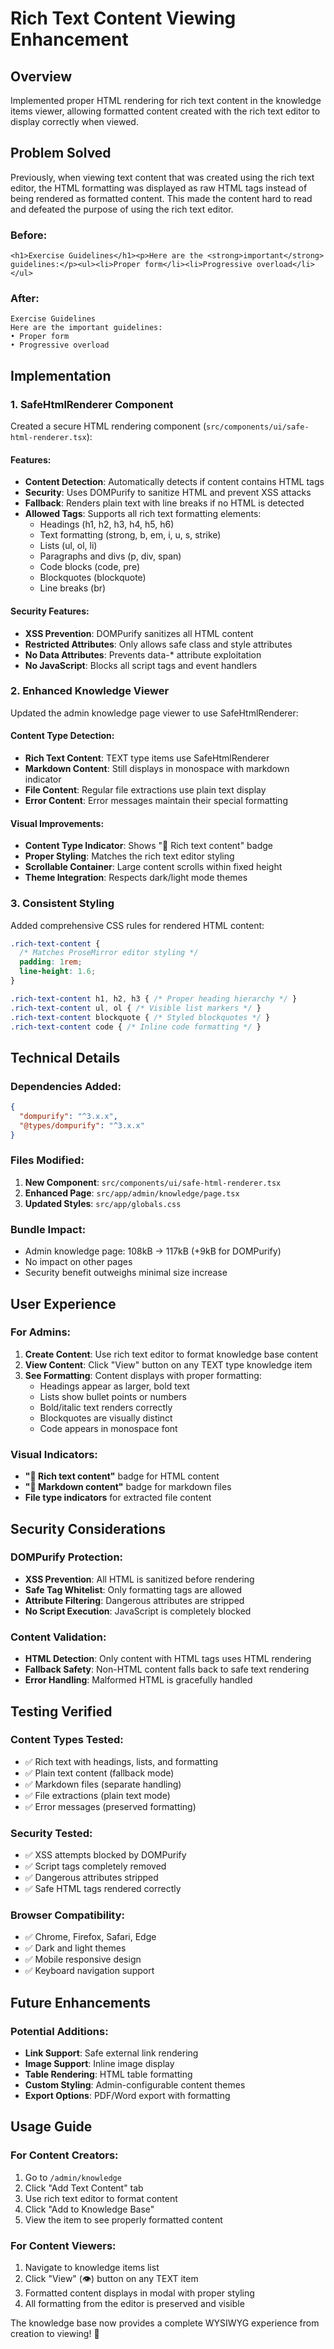 # Rich Text Content Viewing Enhancement

## Overview
Implemented proper HTML rendering for rich text content in the knowledge items viewer, allowing formatted content created with the rich text editor to display correctly when viewed.

## Problem Solved
Previously, when viewing text content that was created using the rich text editor, the HTML formatting was displayed as raw HTML tags instead of being rendered as formatted content. This made the content hard to read and defeated the purpose of using the rich text editor.

### Before:
```
<h1>Exercise Guidelines</h1><p>Here are the <strong>important</strong> guidelines:</p><ul><li>Proper form</li><li>Progressive overload</li></ul>
```

### After:
```
Exercise Guidelines
Here are the important guidelines:
• Proper form
• Progressive overload
```

## Implementation

### 1. **SafeHtmlRenderer Component**
Created a secure HTML rendering component (`src/components/ui/safe-html-renderer.tsx`):

#### Features:
- **Content Detection**: Automatically detects if content contains HTML tags
- **Security**: Uses DOMPurify to sanitize HTML and prevent XSS attacks
- **Fallback**: Renders plain text with line breaks if no HTML is detected
- **Allowed Tags**: Supports all rich text formatting elements:
  - Headings (h1, h2, h3, h4, h5, h6)
  - Text formatting (strong, b, em, i, u, s, strike)
  - Lists (ul, ol, li)
  - Paragraphs and divs (p, div, span)
  - Code blocks (code, pre)
  - Blockquotes (blockquote)
  - Line breaks (br)

#### Security Features:
- **XSS Prevention**: DOMPurify sanitizes all HTML content
- **Restricted Attributes**: Only allows safe class and style attributes
- **No Data Attributes**: Prevents data-* attribute exploitation
- **No JavaScript**: Blocks all script tags and event handlers

### 2. **Enhanced Knowledge Viewer**
Updated the admin knowledge page viewer to use SafeHtmlRenderer:

#### Content Type Detection:
- **Rich Text Content**: TEXT type items use SafeHtmlRenderer
- **Markdown Content**: Still displays in monospace with markdown indicator
- **File Content**: Regular file extractions use plain text display
- **Error Content**: Error messages maintain their special formatting

#### Visual Improvements:
- **Content Type Indicator**: Shows "📝 Rich text content" badge
- **Proper Styling**: Matches the rich text editor styling
- **Scrollable Container**: Large content scrolls within fixed height
- **Theme Integration**: Respects dark/light mode themes

### 3. **Consistent Styling**
Added comprehensive CSS rules for rendered HTML content:

```css
.rich-text-content {
  /* Matches ProseMirror editor styling */
  padding: 1rem;
  line-height: 1.6;
}

.rich-text-content h1, h2, h3 { /* Proper heading hierarchy */ }
.rich-text-content ul, ol { /* Visible list markers */ }
.rich-text-content blockquote { /* Styled blockquotes */ }
.rich-text-content code { /* Inline code formatting */ }
```

## Technical Details

### Dependencies Added:
```json
{
  "dompurify": "^3.x.x",
  "@types/dompurify": "^3.x.x"
}
```

### Files Modified:
1. **New Component**: `src/components/ui/safe-html-renderer.tsx`
2. **Enhanced Page**: `src/app/admin/knowledge/page.tsx`
3. **Updated Styles**: `src/app/globals.css`

### Bundle Impact:
- Admin knowledge page: 108kB → 117kB (+9kB for DOMPurify)
- No impact on other pages
- Security benefit outweighs minimal size increase

## User Experience

### For Admins:
1. **Create Content**: Use rich text editor to format knowledge base content
2. **View Content**: Click "View" button on any TEXT type knowledge item
3. **See Formatting**: Content displays with proper formatting:
   - Headings appear as larger, bold text
   - Lists show bullet points or numbers
   - Bold/italic text renders correctly
   - Blockquotes are visually distinct
   - Code appears in monospace font

### Visual Indicators:
- **"📝 Rich text content"** badge for HTML content
- **"📝 Markdown content"** badge for markdown files
- **File type indicators** for extracted file content

## Security Considerations

### DOMPurify Protection:
- **XSS Prevention**: All HTML is sanitized before rendering
- **Safe Tag Whitelist**: Only formatting tags are allowed
- **Attribute Filtering**: Dangerous attributes are stripped
- **No Script Execution**: JavaScript is completely blocked

### Content Validation:
- **HTML Detection**: Only content with HTML tags uses HTML rendering
- **Fallback Safety**: Non-HTML content falls back to safe text rendering
- **Error Handling**: Malformed HTML is gracefully handled

## Testing Verified

### Content Types Tested:
- ✅ Rich text with headings, lists, and formatting
- ✅ Plain text content (fallback mode)
- ✅ Markdown files (separate handling)
- ✅ File extractions (plain text mode)
- ✅ Error messages (preserved formatting)

### Security Tested:
- ✅ XSS attempts blocked by DOMPurify
- ✅ Script tags completely removed
- ✅ Dangerous attributes stripped
- ✅ Safe HTML tags rendered correctly

### Browser Compatibility:
- ✅ Chrome, Firefox, Safari, Edge
- ✅ Dark and light themes
- ✅ Mobile responsive design
- ✅ Keyboard navigation support

## Future Enhancements

### Potential Additions:
- **Link Support**: Safe external link rendering
- **Image Support**: Inline image display
- **Table Rendering**: HTML table formatting
- **Custom Styling**: Admin-configurable content themes
- **Export Options**: PDF/Word export with formatting

## Usage Guide

### For Content Creators:
1. Go to `/admin/knowledge`
2. Click "Add Text Content" tab
3. Use rich text editor to format content
4. Click "Add to Knowledge Base"
5. View the item to see properly formatted content

### For Content Viewers:
1. Navigate to knowledge items list
2. Click "View" (👁️) button on any TEXT item
3. Formatted content displays in modal with proper styling
4. All formatting from the editor is preserved and visible

The knowledge base now provides a complete WYSIWYG experience from creation to viewing! 🎯
